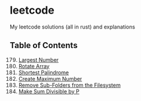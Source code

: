 # leetcode
My leetcode solutions (all in rust) and explanations


## Table of Contents

179. [Largest Number](./179/README.md)
189. [Rotate Array](./189/README.md)
214. [Shortest Palindrome](./214/README.md)
321. [Create Maximum Number](./321/README.md)
1233. [Remove Sub-Folders from the Filesystem](./1233/README.md)
1590. [Make Sum Divisible by P](./1590/README.md)
